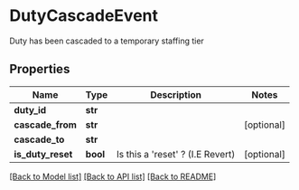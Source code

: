 # DutyCascadeEvent

Duty has been cascaded to a temporary staffing tier
## Properties
Name | Type | Description | Notes
------------ | ------------- | ------------- | -------------
**duty_id** | **str** |  | 
**cascade_from** | **str** |  | [optional] 
**cascade_to** | **str** |  | 
**is_duty_reset** | **bool** | Is this a &#39;reset&#39; ? (I.E Revert) | [optional] 

[[Back to Model list]](../README.md#documentation-for-models) [[Back to API list]](../README.md#documentation-for-api-endpoints) [[Back to README]](../README.md)


